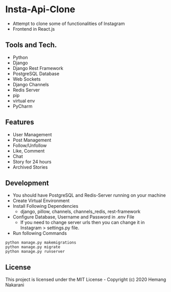 # Insta-Api-Clone
- Attempt to clone some of functionalities of Instagram
- Frontend in React.js

## Tools and Tech.
- Python
- Django
- Django Rest Framework
- PostgreSQL Database
- Web Sockets
- Django Channels
- Redis Server
- pip
- virtual env
- PyCharm

## Features
- User Management
- Post Management
- Follow/Unfollow
- Like, Comment
- Chat
- Story for 24 hours
- Archived Stories

## Development
- You should have PostgreSQL and Redis-Server running on your machine
- Create Virtual Environment
- Install Following Dependencies
  - django, pillow, channels, channels_redis, rest-framework
- Configure Database, Username and Password in .env File
  - If you need to change server urls then you can change it in Instagram > settings.py file.
- Run following Commands
```
python manage.py makemigrations
python manage.py migrate
python manage.py runserver
```

## License
This project is licensed under the MIT License - Copyright (c) 2020 Hemang Nakarani
